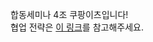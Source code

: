 합동세미나 4조 쿠팡이츠입니다!<br>
협업 전략은 [이 링크](https://gigantic-respect-681.notion.site/30e9048137564860b1564206c3834050)를 참고해주세요.
